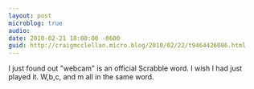 ```yaml
---
layout: post
microblog: true
audio: 
date: 2010-02-21 18:00:00 -0600
guid: http://craigmcclellan.micro.blog/2010/02/22/t9464426086.html
---
```

I just found out "webcam" is an official Scrabble word. I wish I had just played it. W,b,c, and m all in the same word.
